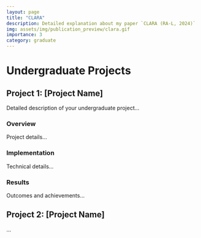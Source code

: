 ```yaml
---
layout: page
title: "CLARA"
description: Detailed explanation about my paper `CLARA (RA-L, 2024)`
img: assets/img/publication_preview/clara.gif
importance: 3
category: graduate
---
```


# Undergraduate Projects

## Project 1: [Project Name]

Detailed description of your undergraduate project...

### Overview

Project details...

### Implementation

Technical details...

### Results

Outcomes and achievements...

## Project 2: [Project Name]

...
